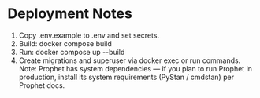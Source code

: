 # Deployment Notes

1. Copy .env.example to .env and set secrets.
2. Build: docker compose build
3. Run: docker compose up --build
4. Create migrations and superuser via docker exec or run commands.
Note: Prophet has system dependencies — if you plan to run Prophet in production, install its system requirements (PyStan / cmdstan) per Prophet docs.
